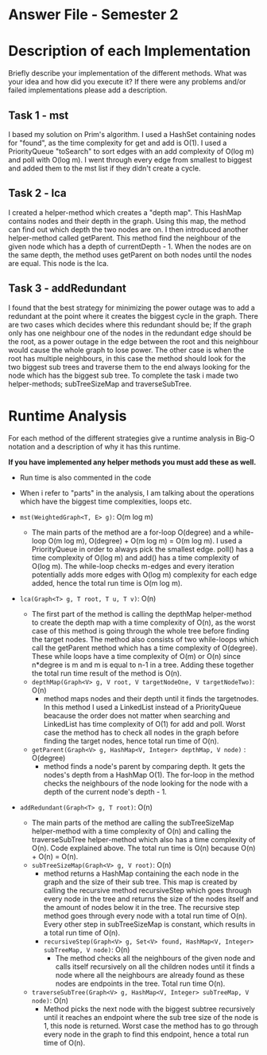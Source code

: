 # Answer File - Semester 2
# Description of each Implementation
Briefly describe your implementation of the different methods. What was your idea and how did you execute it? If there were any problems and/or failed implementations please add a description.

## Task 1 - mst
I based my solution on Prim's algorithm. I used a HashSet containing nodes for "found", as the time complexity for get and add is O(1). I used a PriorityQueue "toSearch" to sort edges with an add complexity of O(log m) and poll with O(log m). I went through every edge from smallest to biggest and added them to the mst list if they didn't create a cycle.

## Task 2 - lca
I created a helper-method which creates a "depth map". This HashMap contains nodes and their depth in the graph. Using this map, the method can find out which depth the two nodes are on. I then introduced another helper-method called getParent. This method find the neighbour of the given node which has a depth of currentDepth - 1. When the nodes are on the same depth, the method uses getParent on both nodes until the nodes are equal. This node is the lca.

## Task 3 - addRedundant
I found that the best strategy for minimizing the power outage was to add a redundant at the point where it creates the biggest cycle in the graph. There are two cases which decides where this redundant should be; If the graph only has one neighbour one of the nodes in the redundant edge should be the root, as a power outage in the edge between the root and this neighbour would cause the whole graph to lose power. The other case is when the root has multiple neighbours, in this case the method should look for the two biggest sub trees and traverse them to the end always looking for the node which has the biggest sub tree. To complete the task i made two helper-methods; subTreeSizeMap and traverseSubTree.


# Runtime Analysis
For each method of the different strategies give a runtime analysis in Big-O notation and a description of why it has this runtime.

**If you have implemented any helper methods you must add these as well.**

* Run time is also commented in the code
* When i refer to "parts" in the analysis, I am talking about the operations which have the biggest time complexities, loops etc. 

* ``mst(WeightedGraph<T, E> g)``: O(m log m)
    * The main parts of the method are a for-loop O(degree) and a while-loop O(m log m), O(degree) + O(m log m) = O(m log m). I used a PriorityQueue in order to always pick the smallest edge. poll() has a time complexity of O(log m) and add() has a time complexity of O(log m). The while-loop checks m-edges and every iteration potentially adds more edges with O(log m) complexity for each edge added, hence the total run time is O(m log m).
* ``lca(Graph<T> g, T root, T u, T v)``: O(n)
    * The first part of the method is calling the depthMap helper-method to create the depth map with a time complexity of O(n), as the worst case of this method is going through the whole tree before finding the target nodes. The method also consists of two while-loops which call the getParent method which has a time complexity of O(degree). These while loops have a time complexity of O(m) or O(n) since n*degree is m and m is equal to n-1 in a tree. Adding these together the total run time result of the method is O(n).
    * ``depthMap(Graph<V> g, V root, V targetNodeOne, V targetNodeTwo)``: O(n)
        * method maps nodes and their depth until it finds the targetnodes. In this method I used a LinkedList instead of a PriorityQueue beacause the order does not matter when searching and LinkedList has time complexity of O(1) for add and poll. Worst case the method has to check all nodes in the graph before finding the target nodes, hence total run time of O(n).
    * ``getParent(Graph<V> g, HashMap<V, Integer> depthMap, V node)`` : O(degree)
        * method finds a node's parent by comparing depth. It gets the nodes's depth from a HashMap O(1). The for-loop in the method checks the neighbours of the node looking for the node with a depth of the current node's depth - 1. 
* ``addRedundant(Graph<T> g, T root)``: O(n)
    * The main parts of the method are calling the subTreeSizeMap helper-method with a time complexity of O(n) and calling the traverseSubTree helper-method which also has a time complexity of O(n). Code explained above. The total run time is O(n) because O(n) + O(n) = O(n).
    * ``subTreeSizeMap(Graph<V> g, V root)``: O(n)
        * method returns a HashMap containing the each node in the graph and the size of their sub tree. This map is created by calling the recursive method recursiveStep which goes through every node in the tree and returns the size of the nodes itself and the amount of nodes below it in the tree. The recursive step method goes through every node with a total run time of O(n). Every other step in subTreeSizeMap is constant, which results in a total run time of O(n).
        * ``recursiveStep(Graph<V> g, Set<V> found, HashMap<V, Integer> subTreeMap, V node)``: O(n)
            * The method checks all the neighbours of the given node and calls itself recursively on all the children nodes until it finds a node where all the neighbours are already found as these nodes are endpoints in the tree. Total run time O(n).
    * ``traverseSubTree(Graph<V> g, HashMap<V, Integer> subTreeMap, V node)``: O(n)
        * Method picks the next node with the biggest subtree recursively until it reaches an endpoint where the sub tree size of the node is 1, this node is returned. Worst case the method has to go through every node in the graph to find this endpoint, hence a total run time of O(n).

